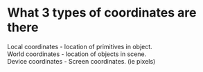 # What 3 types of coordinates are there
Local coordinates - location of primitives in object.<br>World coordinates - location of objects in scene.<br>Device coordinates - Screen coordinates. (ie pixels)


